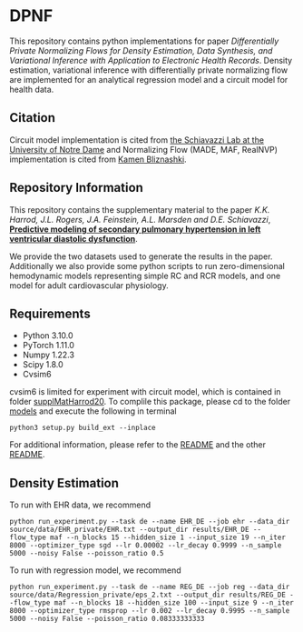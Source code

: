 # DPNF
This repository contains python implementations for paper *Differentially Private Normalizing Flows for Density Estimation, Data Synthesis, and Variational Inference with Application to Electronic Health Records*. 
Density estimation, variational inference with differentially private normalizing flow are implemented for an analytical regression model and a circuit model for health data. 

## Citation
Circuit model implementation is cited from [the Schiavazzi Lab at the University of Notre Dame](https://github.com/desResLab/supplMatHarrod20/tree/master/models)
and Normalizing Flow (MADE, MAF, RealNVP) implementation is cited from [Kamen Bliznashki](https://github.com/kamenbliznashki/normalizing_flows). 
## Repository Information 

This repository contains the supplementary material to the paper *K.K. Harrod, J.L. Rogers, J.A. Feinstein, A.L. Marsden and D.E. Schiavazzi*, [**Predictive modeling of secondary pulmonary hypertension in left ventricular diastolic dysfunction**](https://www.frontiersin.org/articles/10.3389/fphys.2021.666915/full).

We provide the two datasets used to generate the results in the paper. Additionally we also provide some python scripts to run zero-dimensional hemodynamic models representing simple RC and RCR models, and one model for adult cardiovascular physiology.

## Requirements
* Python 3.10.0
* PyTorch 1.11.0
* Numpy 1.22.3
* Scipy 1.8.0
* Cvsim6

cvsim6 is limited for experiment with circuit model, which is contained in folder [supplMatHarrod20](supplMatHarrod20/models). 
To complile this package, please cd to the folder [models](supplMatHarrod20/models) and execute the following in terminal
```
python3 setup.py build_ext --inplace
```
For additional information, please refer to the [README](supplMatHarrod20/README.md) and the other [README](supplMatHarrod20/models/README.md).

## Density Estimation
To run with EHR data, we recommend
```
python run_experiment.py --task de --name EHR_DE --job ehr --data_dir source/data/EHR_private/EHR.txt --output_dir results/EHR_DE --flow_type maf --n_blocks 15 --hidden_size 1 --input_size 19 --n_iter 8000 --optimizer_type sgd --lr 0.00002 --lr_decay 0.9999 --n_sample 5000 --noisy False --poisson_ratio 0.5
```
To run with regression model, we recommend
```
python run_experiment.py --task de --name REG_DE --job reg --data_dir source/data/Regression_private/eps_2.txt --output_dir results/REG_DE --flow_type maf --n_blocks 18 --hidden_size 100 --input_size 9 --n_iter 8000 --optimizer_type rmsprop --lr 0.002 --lr_decay 0.9995 --n_sample 5000 --noisy False --poisson_ratio 0.08333333333
```
